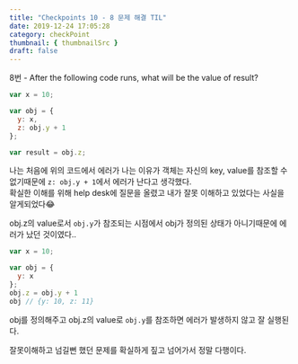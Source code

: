 ```yaml
---
title: "Checkpoints 10 - 8 문제 해결 TIL"
date: 2019-12-24 17:05:28
category: checkPoint
thumbnail: { thumbnailSrc }
draft: false
---
```


8번 - After the following code runs, what will be the value of result?

```js
var x = 10;

var obj = {
  y: x,
  z: obj.y + 1
};

var result = obj.z;
```

나는 처음에 위의 코드에서 에러가 나는 이유가 객체는 자신의 key, value를 참조할 수 없기때문에 `z: obj.y + 1`에서 에러가 난다고 생각했다.  
확실한 이해를 위해 help desk에 질문을 올렸고 내가 잘못 이해하고 있었다는 사실을 알게되었다😂

obj.z의 value로서 `obj.y`가 참조되는 시점에서 obj가 정의된 상태가 아니기때문에 에러가 났던 것이였다..  

```js
var x = 10;

var obj = {
  y: x
};
obj.z = obj.y + 1
obj // {y: 10, z: 11}
```

obj를 정의해주고 obj.z의 value로 `obj.y`를 참조하면 에러가 발생하지 않고 잘 실행된다.  

잘못이해하고 넘길뻔 했던 문제를 확실하게 짚고 넘어가서 정말 다행이다.
